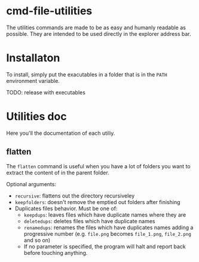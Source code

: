 # cmd-file-utilities

The utilities commands are made to be as easy and humanly readable as possible. They are intended to be used directly in the explorer address bar.

# Installaton
To install, simply put the exacutables in a folder that is in the `PATH` environment variable.

TODO: release with executables

# Utilities doc
Here you'll the documentation of each utiliy.

## flatten
The `flatten` command is useful when you have a lot of folders you want to extract the content of in the parent folder.

Optional arguments:
* `recursive`: flattens out the directory recursiveley
* `keepfolders`: doesn't remove the emptied out folders after finishing
* Duplicates files behavior. Must be one of:
  * `keepdups`: leaves files which have duplicate names where they are
  * `deletedups`: deletes files which have duplicate names
  * `renamedups`: renames the files which have duplicates names adding a progressive number (e.g. `file.png` becomes `file_1.png`, `file_2.png` and so on)
  * If no parameter is specified, the program will halt and report back before touching anything.
